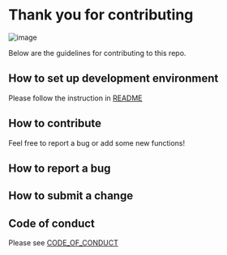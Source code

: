 # Thank you for contributing
![image](https://geolatinas.weebly.com/uploads/1/2/4/6/124680710/character-couple-solving-puzzle-pieces-illustration-53876-32627_orig.jpg)

Below are the guidelines for contributing to this repo.

## How to set up development environment
Please follow the instruction in [README](https://github.com/juliachiu1/csc510_g4_hw1/blob/main/README.md)

## How to contribute
Feel free to report a bug or add some new functions!

## How to report a bug


## How to submit a change


## Code of conduct
Please see [CODE_OF_CONDUCT](https://github.com/juliachiu1/csc510_g4_hw1/blob/main/CODE_OF_CONDUCT.md)




